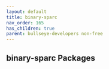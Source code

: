 ```yaml
---
layout: default
title: binary-sparc
nav_order: 165
has_children: true
parent: bullseye-developers non-free
---
```


## binary-sparc Packages
